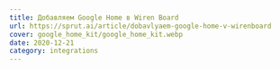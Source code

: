 ```yaml
---
title: Добавляем Google Home в Wiren Board
url: https://sprut.ai/article/dobavlyaem-google-home-v-wirenboard
cover: google_home_kit/google_home_kit.webp
date: 2020-12-21
category: integrations
---
```

